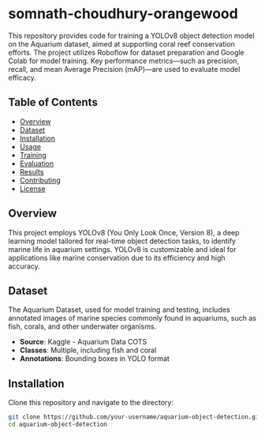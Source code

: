 # somnath-choudhury-orangewood

This repository provides code for training a YOLOv8 object detection model on the Aquarium dataset, aimed at supporting coral reef conservation efforts. The project utilizes Roboflow for dataset preparation and Google Colab for model training. Key performance metrics—such as precision, recall, and mean Average Precision (mAP)—are used to evaluate model efficacy.

## Table of Contents
- [Overview](#overview)
- [Dataset](#dataset)
- [Installation](#installation)
- [Usage](#usage)
- [Training](#training)
- [Evaluation](#evaluation)
- [Results](#results)
- [Contributing](#contributing)
- [License](#license)

## Overview

This project employs YOLOv8 (You Only Look Once, Version 8), a deep learning model tailored for real-time object detection tasks, to identify marine life in aquarium settings. YOLOv8 is customizable and ideal for applications like marine conservation due to its efficiency and high accuracy.

## Dataset

The Aquarium Dataset, used for model training and testing, includes annotated images of marine species commonly found in aquariums, such as fish, corals, and other underwater organisms.

- **Source**: Kaggle - Aquarium Data COTS
- **Classes**: Multiple, including fish and coral
- **Annotations**: Bounding boxes in YOLO format

## Installation

Clone this repository and navigate to the directory:

```bash
git clone https://github.com/your-username/aquarium-object-detection.git
cd aquarium-object-detection

